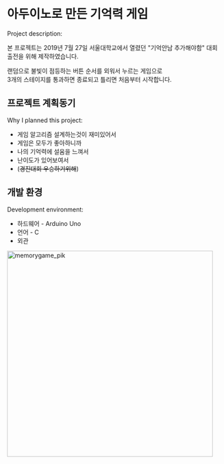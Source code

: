 # 아두이노로 만든 기억력 게임
Project description: <br>

본 프로젝트는 2019년 7월 27일 서울대학교에서 열렸던 "기억안남 추가해야함" 대회 출전을 위해 제작하였습니다.

랜덤으로 불빛이 점등하는 버튼 순서를 외워서 누르는 게임으로 <br>
3개의 스테이지를 통과하면 종료되고 틀리면 처음부터 시작합니다.

## 프로젝트 계획동기
Why I planned this project:

+ 게임 알고리즘 설계하는것이 재미있어서
+ 게임은 모두가 좋아하니까
+ 나의 기억력에 설움을 느껴서
+ 난이도가 있어보여서
+ (~~경진대회 우승하기위해~~)

## 개발 환경
Development environment: <br>

+ 하드웨어 - Arduino Uno
+ 언어 - C
+ 외관
<img width="480" alt="memorygame_pik" src="https://user-images.githubusercontent.com/11024746/93783597-d6460c00-fc66-11ea-8073-c95463802345.png">
